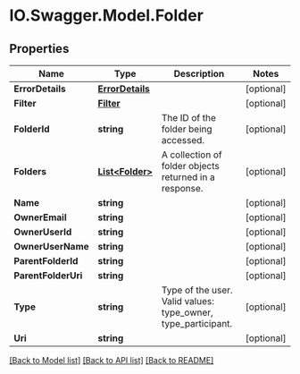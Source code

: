 # IO.Swagger.Model.Folder
## Properties

Name | Type | Description | Notes
------------ | ------------- | ------------- | -------------
**ErrorDetails** | [**ErrorDetails**](ErrorDetails.md) |  | [optional] 
**Filter** | [**Filter**](Filter.md) |  | [optional] 
**FolderId** | **string** | The ID of the folder being accessed. | [optional] 
**Folders** | [**List&lt;Folder&gt;**](Folder.md) | A collection of folder objects returned in a response. | [optional] 
**Name** | **string** |  | [optional] 
**OwnerEmail** | **string** |  | [optional] 
**OwnerUserId** | **string** |  | [optional] 
**OwnerUserName** | **string** |  | [optional] 
**ParentFolderId** | **string** |  | [optional] 
**ParentFolderUri** | **string** |  | [optional] 
**Type** | **string** | Type of the user. Valid values: type_owner, type_participant. | [optional] 
**Uri** | **string** |  | [optional] 

[[Back to Model list]](../README.md#documentation-for-models) [[Back to API list]](../README.md#documentation-for-api-endpoints) [[Back to README]](../README.md)

